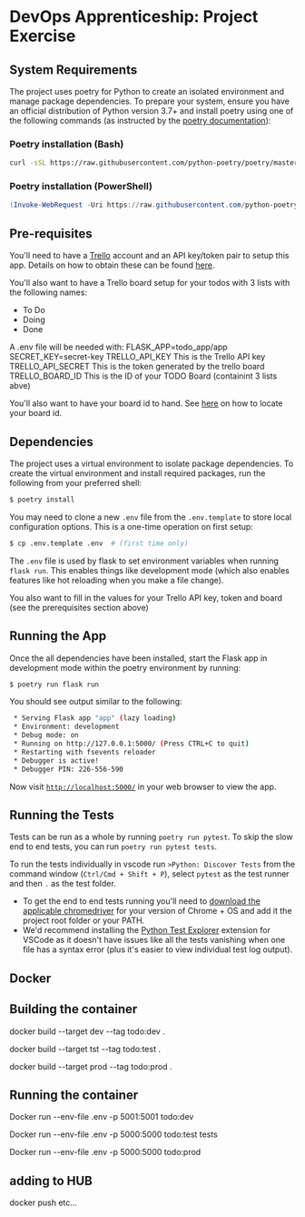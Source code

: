 # DevOps Apprenticeship: Project Exercise

## System Requirements

The project uses poetry for Python to create an isolated environment and manage package dependencies. To prepare your system, ensure you have an official distribution of Python version 3.7+ and install poetry using one of the following commands (as instructed by the [poetry documentation](https://python-poetry.org/docs/#system-requirements)):

### Poetry installation (Bash)

```bash
curl -sSL https://raw.githubusercontent.com/python-poetry/poetry/master/get-poetry.py | python
```

### Poetry installation (PowerShell)

```powershell
(Invoke-WebRequest -Uri https://raw.githubusercontent.com/python-poetry/poetry/master/get-poetry.py -UseBasicParsing).Content | python
```

## Pre-requisites 

You'll need to have a [Trello](https://trello.com/) account and an API key/token pair to setup this app. Details on how to obtain these can be found [here](https://developer.atlassian.com/cloud/trello/guides/rest-api/api-introduction/).

You'll also want to have a Trello board setup for your todos with 3 lists with the following names:
* To Do
* Doing
* Done

A .env file will be needed with:
FLASK_APP=todo_app/app
SECRET_KEY=secret-key
TRELLO_API_KEY          This is the Trello API key
TRELLO_API_SECRET       This is the token generated by the trello board
TRELLO_BOARD_ID         This is the ID of your TODO Board (containint 3 lists abve)

You'll also want to have your board id to hand. See [here](https://developer.atlassian.com/cloud/trello/guides/rest-api/api-introduction/#boards) on how to locate your board id.

## Dependencies

The project uses a virtual environment to isolate package dependencies. To create the virtual environment and install required packages, run the following from your preferred shell:

```bash
$ poetry install
```

You may need to clone a new `.env` file from the `.env.template` to store local configuration options. This is a one-time operation on first setup:

```bash
$ cp .env.template .env  # (first time only)
```

The `.env` file is used by flask to set environment variables when running `flask run`. This enables things like development mode (which also enables features like hot reloading when you make a file change). 

You also want to fill in the values for your Trello API key, token and board (see the prerequisites section above)

## Running the App

Once the all dependencies have been installed, start the Flask app in development mode within the poetry environment by running:

```bash
$ poetry run flask run
```

You should see output similar to the following:
```bash
 * Serving Flask app "app" (lazy loading)
 * Environment: development
 * Debug mode: on
 * Running on http://127.0.0.1:5000/ (Press CTRL+C to quit)
 * Restarting with fsevents reloader
 * Debugger is active!
 * Debugger PIN: 226-556-590
```
Now visit [`http://localhost:5000/`](http://localhost:5000/) in your web browser to view the app.

## Running the Tests

Tests can be run as a whole by running `poetry run pytest`. To skip the slow end to end tests, you can run `poetry run pytest tests`.

To run the tests individually in vscode run `>Python: Discover Tests` from the command window (`Ctrl/Cmd + Shift + P`), select `pytest` as the test runner and then `.` as the test folder.
* To get the end to end tests running you'll need to [download the applicable chromedriver](https://chromedriver.chromium.org/downloads) for your version of Chrome + OS and add it the project root folder or your PATH.
* We'd recommend installing the [Python Test Explorer](https://marketplace.visualstudio.com/items?itemName=LittleFoxTeam.vscode-python-test-adapter) extension for VSCode as it doesn't have issues like all the tests vanishing when one file has a syntax error (plus it's easier to view individual test log output).

## Docker
## Building the container

docker build --target dev --tag todo:dev .

docker build --target tst --tag todo:test .

docker build --target prod --tag todo:prod .

## Running the container

Docker run --env-file .env -p 5001:5001 todo:dev

Docker run --env-file .env -p 5000:5000 todo:test tests

Docker run --env-file .env -p 5000:5000 todo:prod

## adding to HUB

docker push etc...
